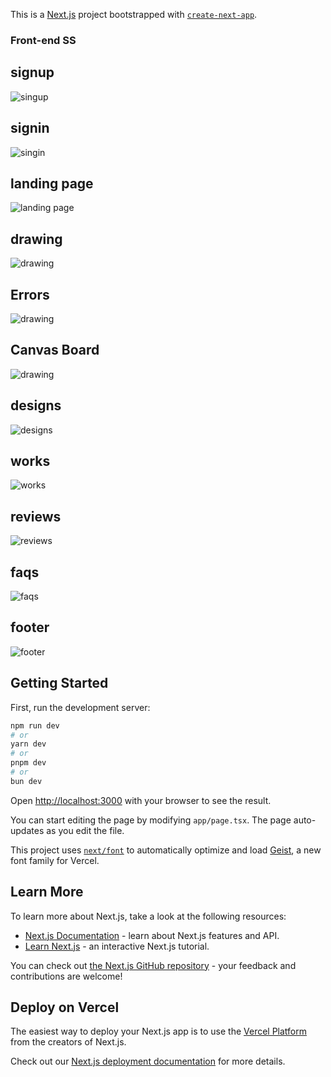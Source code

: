 This is a [Next.js](https://nextjs.org) project bootstrapped with [`create-next-app`](https://nextjs.org/docs/app/api-reference/cli/create-next-app).

### Front-end SS

## signup

![singup](../excalidraw-frontend//screenshots//singup.png)

## signin

![singin](../excalidraw-frontend//screenshots//signin.png)

## landing page

![landing page](../excalidraw-frontend//screenshots//01_landingPage.png)

## drawing

![drawing](../excalidraw-frontend//screenshots//07_drawing.png)

## Errors

![drawing](../excalidraw-frontend//screenshots//08_circleError.png)

## Canvas Board

![drawing](../excalidraw-frontend//screenshots//09_finalBoard.png)

## designs

![designs](../excalidraw-frontend//screenshots//02_works.png)

## works

![works](../excalidraw-frontend//screenshots/03_works.png)

## reviews

![reviews](../excalidraw-frontend//screenshots//04_testimonials.png)

## faqs

![faqs](../excalidraw-frontend//screenshots//05_faqs.png)

## footer

![footer](../excalidraw-frontend//screenshots//06_footer.png)

## Getting Started

First, run the development server:

```bash
npm run dev
# or
yarn dev
# or
pnpm dev
# or
bun dev
```

Open [http://localhost:3000](http://localhost:3000) with your browser to see the result.

You can start editing the page by modifying `app/page.tsx`. The page auto-updates as you edit the file.

This project uses [`next/font`](https://nextjs.org/docs/app/building-your-application/optimizing/fonts) to automatically optimize and load [Geist](https://vercel.com/font), a new font family for Vercel.

## Learn More

To learn more about Next.js, take a look at the following resources:

- [Next.js Documentation](https://nextjs.org/docs) - learn about Next.js features and API.
- [Learn Next.js](https://nextjs.org/learn) - an interactive Next.js tutorial.

You can check out [the Next.js GitHub repository](https://github.com/vercel/next.js) - your feedback and contributions are welcome!

## Deploy on Vercel

The easiest way to deploy your Next.js app is to use the [Vercel Platform](https://vercel.com/new?utm_medium=default-template&filter=next.js&utm_source=create-next-app&utm_campaign=create-next-app-readme) from the creators of Next.js.

Check out our [Next.js deployment documentation](https://nextjs.org/docs/app/building-your-application/deploying) for more details.
